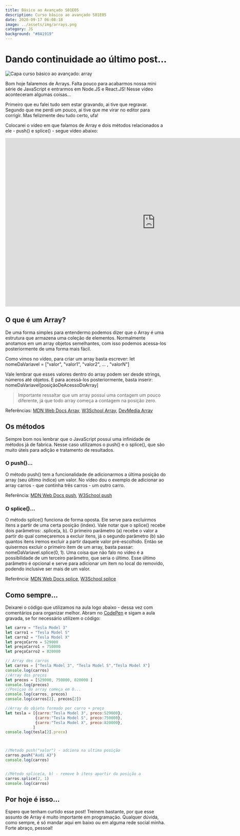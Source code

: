 ```yaml
---
title: Básico ao Avançado S01E05
description: Curso básico ao avançado S01E05
date: 2020-09-17 06:08:18
image: ../assets/img/arrays.png
category: JS
background: "#8A1919"
---
```

# Dando continuidade ao último post...

![Capa curso básico ao avançado: array](../assets/img/arrays.png)

Bom hoje falaremos de Arrays. Falta pouco para acabarmos nossa mini série de JavaScript e entrarmos em Node.JS e React.JS! Nesse vídeo aconteceram algumas coisas...

Primeiro que eu falei tudo sem estar gravando, ai tive que regravar. Segundo que me perdi um pouco, ai tive que me virar no editor para corrigir. Mas felizmente deu tudo certo, ufa!

Colocarei o vídeo em que falamos de Array e dois métodos relacionados a ele - push() e splice() - segue vídeo abaixo:

<iframe width="933" height="525" src="https://www.youtube.com/embed/40R-9WpdY-Y" frameborder="0" allow="accelerometer; autoplay; clipboard-write; encrypted-media; gyroscope; picture-in-picture" allowfullscreen></iframe>

## O que é um Array?

De uma forma simples para entendermo podemos dizer que o Array é uma estrutura que armazena uma coleção de elementos. Normalmente anotamos em um array objetos semelhantes, com isso podemos acessa-los posteriormente de uma forma mais fácil.

Como vimos no vídeo, para criar um array basta escrever: 
let nomeDaVariavel = \["valor", "valor1", "valor2", ... , "valorN"]

Vale lembrar que esses valores dentro do array podem ser desde strings, números até objetos. E para acessá-los posteriormente, basta inserir: nomeDaVariavel\[posiçãoDeAcessoDoArray]

> Importante ressaltar que um array possui uma contagem um pouco diferente, já que todo array começa a contagem na posição zero.

Referências: [MDN Web Docs Array](https://developer.mozilla.org/pt-BR/docs/Web/JavaScript/Reference/Global_Objects/Array), [W3School Array](https://www.w3schools.com/js/js_arrays.asp), [DevMedia Array](https://www.devmedia.com.br/javascript-arrays/4079)

## Os métodos

Sempre bom nos lembrar que o JavaScript possui uma infinidade de métodos já de fabrica. Nesse caso utilizamos o push() e o splice(), que são muito úteis para adição e tratamento de resultados.

### O push()...

O método push() tem a funcionalidade de adicionarmos a última posição do array (seu último índice) um valor. No vídeo dou o exemplo de adicionar ao array carros - que continha três carros - um outro carro. 

Referência: [MDN Web Docs push](https://developer.mozilla.org/pt-BR/docs/Web/JavaScript/Reference/Global_Objects/Array/push), [W3School push](https://www.w3schools.com/jsref/jsref_push.asp)

### O splice()...

O método splice() funciona de forma oposta. Ele serve para excluirmos itens a partir de uma certa posição (index). Vale notar que o splice() recebe dois parâmetros: .splice(a, b). O primeiro parâmetro (a) recebe o valor a partir do qual começaremos a excluir itens, já o segundo parâmetro (b) são quantos itens iremos excluir a partir daquele valor pré-escolhido. Então se quisermos excluir o primeiro item de um array, basta passar: nomeDaVariavel.splice(0, 1). Uma coisa que não falo no vídeo é  a possibilidade de um terceiro parâmetro, que seria o último. Esse último parâmetro é opcional e serve para adicionar um item no local do removido, podendo inclusive ser mais de um valor.

Referência: [MDN Web Docs splice](https://developer.mozilla.org/pt-BR/docs/Web/JavaScript/Reference/Global_Objects/Array/splice), [W3School splice](https://www.w3schools.com/jsref/jsref_splice.asp)

## Como sempre...

Deixarei o código que utilizamos na aula logo abaixo - dessa vez com comentários para organizar melhor. Abram no [CodePen](https://codepen.io/pen/) e sigam a aula gravada, se for necessário utilizem o código:

```javascript
let carro = "Tesla Model 3"
let carro1 = "Tesla Model S"
let carro2 = "Tesla Model X"
let preçoCarro = 529000
let preçoCarro1 = 750000
let preçoCarro2 = 820000

// Array dos carros
let carros = ["Tesla Model 3", "Tesla Model S","Tesla Model X"]
console.log(carros)
//Array dos preços
let precos = [529000, 750000, 820000 ]
console.log(precos)
//Posiçao do array começa em 0...
console.log(carros, precos)
console.log(carros[2], precos[2])

//Array do objeto formado por carro + preço
let tesla = [{carro:"Tesla Model 3", preco:529000},
             {carro:"Tesla Model S", preco:750000},
             {carro:"Tesla Model X", preco:820000},
            ]
console.log(tesla[2].preco)



//Metodo push("valor") - adciona na ultima posição
carros.push("Audi A3")
console.log(carros)


//Método splice(a, b) - remove b itens apartir da posição a
carros.splice(2, 1)
console.log(carros)
```

## Por hoje é isso...

Espero que tenham curtido esse post! Treinem bastante, por que esse assunto de Array é muito importante em programação. Qualquer dúvida, como sempre, é só mandar aqui em baixo ou em alguma rede social minha. Forte abraço, pessoal!